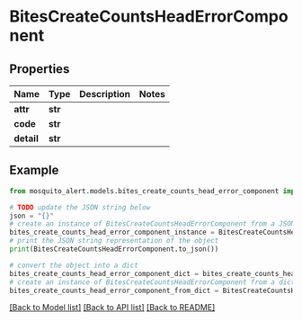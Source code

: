 # BitesCreateCountsHeadErrorComponent


## Properties

Name | Type | Description | Notes
------------ | ------------- | ------------- | -------------
**attr** | **str** |  | 
**code** | **str** |  | 
**detail** | **str** |  | 

## Example

```python
from mosquito_alert.models.bites_create_counts_head_error_component import BitesCreateCountsHeadErrorComponent

# TODO update the JSON string below
json = "{}"
# create an instance of BitesCreateCountsHeadErrorComponent from a JSON string
bites_create_counts_head_error_component_instance = BitesCreateCountsHeadErrorComponent.from_json(json)
# print the JSON string representation of the object
print(BitesCreateCountsHeadErrorComponent.to_json())

# convert the object into a dict
bites_create_counts_head_error_component_dict = bites_create_counts_head_error_component_instance.to_dict()
# create an instance of BitesCreateCountsHeadErrorComponent from a dict
bites_create_counts_head_error_component_from_dict = BitesCreateCountsHeadErrorComponent.from_dict(bites_create_counts_head_error_component_dict)
```
[[Back to Model list]](../README.md#documentation-for-models) [[Back to API list]](../README.md#documentation-for-api-endpoints) [[Back to README]](../README.md)


